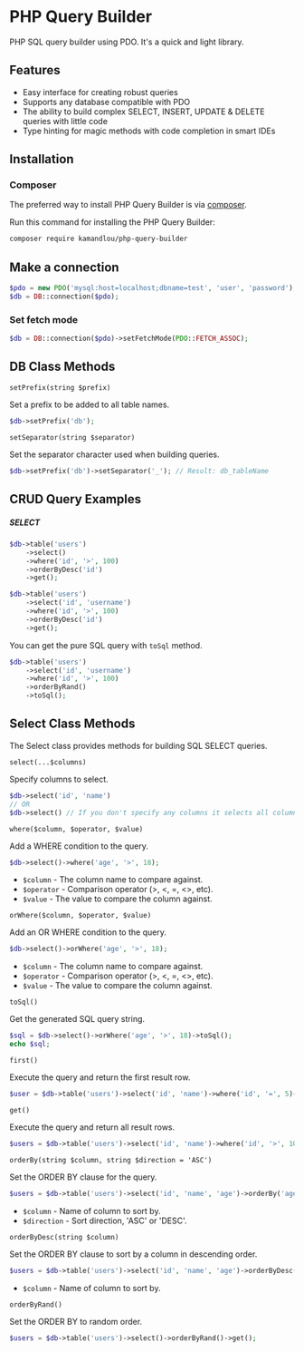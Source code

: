 # PHP Query Builder
PHP SQL query builder using PDO. It's a quick and light library.

## Features
- Easy interface for creating robust queries
- Supports any database compatible with PDO
- The ability to build complex SELECT, INSERT, UPDATE & DELETE queries with little code
- Type hinting for magic methods with code completion in smart IDEs

## Installation
### Composer
The preferred way to install PHP Query Builder is via [composer](http://getcomposer.org/).

Run this command for installing the PHP Query Builder:
```bash
composer require kamandlou/php-query-builder
```
## Make a connection
```php
$pdo = new PDO('mysql:host=localhost;dbname=test', 'user', 'password');
$db = DB::connection($pdo);
```
### Set fetch mode
```php
$db = DB::connection($pdo)->setFetchMode(PDO::FETCH_ASSOC);
```

## DB Class Methods
`setPrefix(string $prefix)`

Set a prefix to be added to all table names.

```php
$db->setPrefix('db');
```

`setSeparator(string $separator)`

Set the separator character used when building queries.

```php
$db->setPrefix('db')->setSeparator('_'); // Result: db_tableName
```


## CRUD Query Examples

##### SELECT

```php
$db->table('users')
    ->select()
    ->where('id', '>', 100)
    ->orderByDesc('id')
    ->get();
```

```php
$db->table('users')
    ->select('id', 'username')
    ->where('id', '>', 100)
    ->orderByDesc('id')
    ->get();
```
You can get the pure SQL query with `toSql` method.
```php
$db->table('users')
    ->select('id', 'username')
    ->where('id', '>', 100)
    ->orderByRand()
    ->toSql();
```

## Select Class Methods
The Select class provides methods for building SQL SELECT queries.

`select(...$columns)`

Specify columns to select.

```php
$db->select('id', 'name')
// OR
$db->select() // If you don't specify any columns it selects all columns
```

`where($column, $operator, $value)`

Add a WHERE condition to the query.

```php
$db->select()->where('age', '>', 18);
```

- `$column` - The column name to compare against.
- `$operator` - Comparison operator (>, <, =, <>, etc).
- `$value` - The value to compare the column against.

`orWhere($column, $operator, $value)`

Add an OR WHERE condition to the query.
```php
$db->select()->orWhere('age', '>', 18);
```
- `$column` - The column name to compare against.
- `$operator` - Comparison operator (>, <, =, <>, etc).
- `$value` - The value to compare the column against.

`toSql()`

Get the generated SQL query string.
```php
$sql = $db->select()->orWhere('age', '>', 18)->toSql();
echo $sql;
```

`first()`

Execute the query and return the first result row.
```php
$user = $db->table('users')->select('id', 'name')->where('id', '=', 5)->first();
```

`get()`

Execute the query and return all result rows.
```php
$users = $db->table('users')->select('id', 'name')->where('id', '>', 100)->get();
```

`orderBy(string $column, string $direction = 'ASC')`

Set the ORDER BY clause for the query.
```php
$users = $db->table('users')->select('id', 'name', 'age')->orderBy('age', 'DESC')->get();
```
- `$column` - Name of column to sort by.
- `$direction` - Sort direction, 'ASC' or 'DESC'.

`orderByDesc(string $column)`

Set the ORDER BY clause to sort by a column in descending order.
```php
$users = $db->table('users')->select('id', 'name', 'age')->orderByDesc('age')->get();
```
- `$column` - Name of column to sort by.

`orderByRand()`

Set the ORDER BY to random order.
```php
$users = $db->table('users')->select()->orderByRand()->get();
```